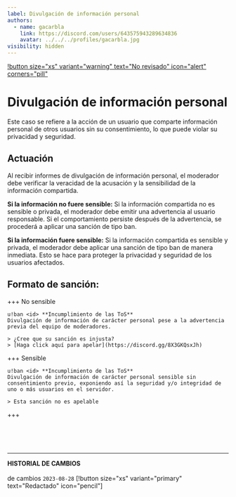 ```yaml
---
label: Divulgación de información personal
authors:
  - name: gacarbla
    link: https://discord.com/users/643575943289634836
    avatar: ../../../profiles/gacarbla.jpg
visibility: hidden
---
```

[!button size="xs" variant="warning" text="No revisado" icon="alert" corners="pill"](../../../info/contenido_sin_revisar/contenido_sin_revisar.md)

# Divulgación de información personal
Este caso se refiere a la acción de un usuario que comparte información personal de otros usuarios sin su consentimiento, lo que puede violar su privacidad y seguridad.

## Actuación
Al recibir informes de divulgación de información personal, el moderador debe verificar la veracidad de la acusación y la sensibilidad de la información compartida. 

**Si la información no fuere sensible:** Si la información compartida no es sensible o privada, el moderador debe emitir una advertencia al usuario responsable. Si el comportamiento persiste después de la advertencia, se procederá a aplicar una sanción de tipo ban.

**Si la información fuere sensible:** Si la información compartida es sensible y privada, el moderador debe aplicar una sanción de tipo ban de manera inmediata. Esto se hace para proteger la privacidad y seguridad de los usuarios afectados.

## Formato de sanción:
+++ No sensible
```
u!ban <id> **Incumplimiento de las ToS**
Divulgación de información de carácter personal pese a la advertencia previa del equipo de moderadores.

> ¿Cree que su sanción es injusta?
> [Haga click aquí para apelar](https://discord.gg/8X3GKQsxJh)
```
+++ Sensible
```
u!ban <id> **Incumplimiento de las ToS**
Divulgación de información de carácter personal sensible sin consentimiento previo, exponiendo así la seguridad y/o integridad de uno o más usuarios en el servidor. 

> Esta sanción no es apelable
```
+++

<br><br><br>
** **
**HISTORIAL DE CAMBIOS**<br><br> de cambios
`2023-08-28` [!button size="xs" variant="primary" text="Redactado" icon="pencil"]